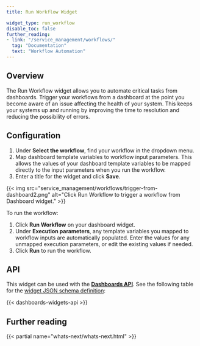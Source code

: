 ```yaml
---
title: Run Workflow Widget

widget_type: run_workflow
disable_toc: false
further_reading:
- link: "/service_management/workflows/"
  tag: "Documentation"
  text: "Workflow Automation"
---
```


## Overview

The Run Workflow widget allows you to automate critical tasks from dashboards. Trigger your workflows from a dashboard at the point you become aware of an issue affecting the health of your system. This keeps your systems up and running by improving the time to resolution and reducing the possibility of errors.

## Configuration

1. Under **Select the workflow**, find your workflow in the dropdown menu.
1. Map dashboard template variables to workflow input parameters. This allows the values of your dashboard template variables to be mapped directly to the input parameters when you run the workflow.
1. Enter a title for the widget and click **Save**.

{{< img src="service_management/workflows/trigger-from-dashboard2.png" alt="Click Run Workflow to trigger a workflow from Dashboard widget." >}}

To run the workflow:
1. Click **Run Workflow** on your dashboard widget.
1. Under **Execution parameters**, any template variables you mapped to workflow inputs are automatically populated. Enter the values for any unmapped execution parameters, or edit the existing values if needed.
1. Click **Run** to run the workflow.

## API

This widget can be used with the **[Dashboards API][1]**. See the following table for the [widget JSON schema definition][2]:

{{< dashboards-widgets-api >}}

## Further reading

{{< partial name="whats-next/whats-next.html" >}}

[1]: /api/latest/dashboards/
[2]: /dashboards/graphing_json/widget_json/
